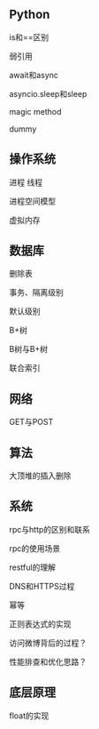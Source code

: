 ## Python

is和==区别

弱引用

await和async

asyncio.sleep和sleep

 magic method

dummy

## 操作系统

进程 线程

进程空间模型

虚拟内存

## 数据库

删除表

事务、隔离级别

默认级别

B+树

B树与B+树

联合索引

## 网络

GET与POST

## 算法

大顶堆的插入删除

## 系统

rpc与http的区别和联系

rpc的使用场景

restful的理解

DNS和HTTPS过程

幂等

正则表达式的实现

访问微博背后的过程？

性能排查和优化思路？

## 底层原理

float的实现

